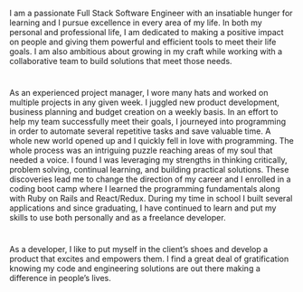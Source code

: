 I am a passionate Full Stack Software Engineer with an insatiable hunger for learning and I pursue excellence in every area of my life. In both my personal and professional life, I am dedicated to making a positive impact on people and giving them powerful and efficient tools to meet their life goals. I am also ambitious about growing in my craft while working with a collaborative team to build solutions that meet those needs.
# 
As an experienced project manager, I wore many hats and worked on multiple projects in any given week. I juggled new product development, business planning and budget creation on a weekly basis. In an effort to help my team successfully meet their goals, I journeyed into programming in order to automate several repetitive tasks and save valuable time. A whole new world opened up and I quickly fell in love with programming. The whole process was an intriguing puzzle reaching areas of my soul that needed a voice. I found I was leveraging my strengths in thinking critically, problem solving, continual learning, and building practical solutions. These discoveries lead me to change the direction of my career and I enrolled in a coding boot camp where I learned the programming fundamentals along with Ruby on Rails and React/Redux. During my time in school I built several applications and since graduating, I have continued to learn and put my skills to use both personally and as a freelance developer.
# 
As a developer, I like to put myself in the client’s shoes and develop a product that excites and empowers them. I find a great deal of gratification knowing my code and engineering solutions are out there making a difference in people’s lives.